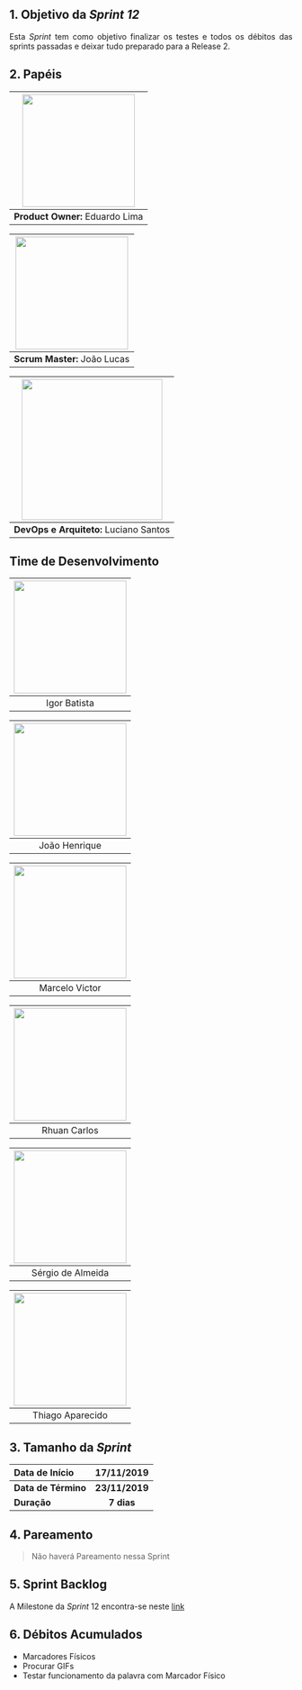 ## 1. Objetivo da _Sprint 12_

<p align="justify">Esta <i>Sprint</i> tem como objetivo finalizar os testes e todos os débitos das sprints passadas e deixar tudo preparado para a Release 2.</p>


## 2. Papéis

| <img src=" https://i.ibb.co/4gqXmYg/eduardolima.png" width="200" height="200"/>
|:--:|
| **Product Owner:**  Eduardo Lima |

| <img src="https://i.ibb.co/xGd3zdH/joaolucas.png" width="200" height="200"/>
|:--:|
| **Scrum Master:** João Lucas|

| <img src="https://i.ibb.co/NxTMn7m/lucianosantos.png" width="250" height="250"/>
|:--:|
| **DevOps e Arquiteto:** Luciano Santos|

## Time de Desenvolvimento

| <img src="https://i.ibb.co/s9Vr8qc/igor.png" width="200" height="200"/>
|:--:|
| Igor Batista |

| <img src="https://i.ibb.co/Wft4bC6/joaohenrique.png" width="200" height="200"/>
|:--:|
| João Henrique |

| <img src="https://i.ibb.co/0X55hLW/marcelo.png" width="200" height="200"/>
|:--:|
| Marcelo Victor |

| <img src="https://i.ibb.co/mhCz5gb/rhuan.png" width="200" height="200"/>
|:--:|
| Rhuan Carlos |

| <img src="https://i.ibb.co/2P6p1Vx/sergio.png" width="200" height="200"/>
|:--:|
| Sérgio de Almeida |

| <img src="https://i.ibb.co/741s3JW/thiago.png" width="200" height="200"/>
|:--:|
| Thiago Aparecido |


## 3. Tamanho da _Sprint_

| Data de Início | 17/11/2019 |
|:--|:--:|
| **Data de Término** | **23/11/2019** |
| **Duração** | **7 dias** |


## 4. Pareamento

> Não haverá Pareamento nessa Sprint


## 5. Sprint Backlog

A Milestone da _Sprint_ 12 encontra-se neste [link](https://github.com/fga-eps-mds/2019.2-ArBC/milestone/13)

## 6. Débitos Acumulados

* Marcadores Físicos
*	Procurar GIFs
*	Testar funcionamento da palavra com Marcador Físico
